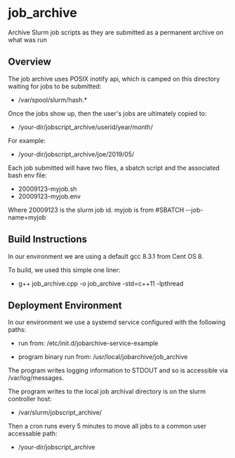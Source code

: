 # job_archive

Archive Slurm job scripts as they are submitted as a permanent archive on what was run

## Overview

The job archive uses POSIX inotify api, which is camped on this directory waiting for jobs to be submitted:
 - /var/spool/slurm/hash.*

Once the jobs show up, then the user's jobs are ultimately copied to:
 - /your-dir/jobscript_archive/userid/year/month/

For example:
 - /your-dir/jobscript_archive/joe/2019/05/

Each job submitted will have two files, a sbatch script and the associated bash env file:
 - 20009123-myjob.sh
 - 20009123-myjob.env

Where 20009123 is the slurm job id.
myjob is from #SBATCH --job-name=myjob 

## Build Instructions

In our environment we are using a default gcc 8.3.1 from Cent OS 8.

To build, we used this simple one liner:

 - g++ job_archive.cpp -o job_archive -std=c++11 -lpthread

## Deployment Environment

In our environment we use a systemd service configured with the following paths:

 - run from: /etc/init.d/jobarchive-service-example

 - program binary run from: /usr/local/jobarchive/job_archive
 
The program writes logging information to STDOUT and so is accessible via
/var/log/messages.

The program writes to the local job archival directory is on the slurm controller host:
 - /var/slurm/jobscript_archive/

Then a cron runs every 5 minutes to move all jobs to a common user accessable path:
 - /your-dir/jobscript_archive
